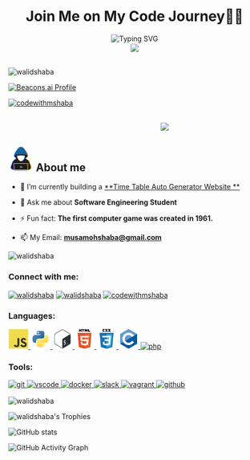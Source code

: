 <h1 align="center"> Join Me on My Code Journey👨‍💻 </h1>
<div align="center">
<img src="https://readme-typing-svg.herokuapp.com?font=Roboto&weight=700&size=25&pause=1000&color=0000FF&random=false&width=435&lines=Hi+There+i'm+Musa+Shaba;Frontend+Dev+-%3E+Full+Stack+Developer;Problem+Solver" alt="Typing SVG" />
</div>


<div align="center">
  <a  href = "https://camo.githubusercontent.com/c1dcb74cc1c1835b1d716f5051499a2814c683c806b15f04b0eba492863703e9/68747470733a2f2f63646e2e6472696262626c652e636f6d2f75736572732f3733303730332f73637265656e73686f74732f363538313234332f6176656e746f2e676966">
    <img align = "center" src = "https://camo.githubusercontent.com/c1dcb74cc1c1835b1d716f5051499a2814c683c806b15f04b0eba492863703e9/68747470733a2f2f63646e2e6472696262626c652e636f6d2f75736572732f3733303730332f73637265656e73686f74732f363538313234332f6176656e746f2e676966" />
  </a>
</div>

<br>

<p align="left"> <img src="https://komarev.com/ghpvc/?username=walidshaba&label=Profile%20views&color=0e75b6&style=flat" alt="walidshaba" /> </p>

[![Beacons.ai Profile](https://img.shields.io/badge/About_Me-mshaba-9cf?style=for-the-badge&logo=beacons&color=blue)](https://musashaba-1490d.web.app/)

<p align="left"> <a href="https://twitter.com/codewithmshaba" target="blank"><img src="https://img.shields.io/twitter/follow/codewithmshaba?logo=twitter&style=for-the-badge" alt="codewithmshaba" /></a> </p>

<br>


<div align="right">
  <img align="right" src="https://raw.githubusercontent.com/TheDudeThatCode/TheDudeThatCode/master/Assets/Developer.gif" width="200px"/>
</div>
<br>

## <picture><img src = "https://github.com/0xAbdulKhalid/0xAbdulKhalid/raw/main/assets/mdImages/about_me.gif" width = 50px></picture> **About me**

- 🔭 I’m currently building a [**Time Table Auto Generator Website **](https://github.com/walidshaba/Sun-Fitness](https://github.com/walidshaba/Time-Table-Generator/))

- 💬 Ask me about **Software Engineering Student**

- ⚡ Fun fact: **The first computer game was created in 1961.**

- 📫 My Email: **musamohshaba@gmail.com**

 <p align="left">
  <img src="https://github-readme-streak-stats.herokuapp.com/?user=walidshaba&theme=algolia" alt="walidshaba" />
</p>

<h3 align="left">Connect with me:</h3>
<p align="left">
<a href="https://twitter.com/codewithmshaba" target="blank"><img align="center" src="https://raw.githubusercontent.com/rahuldkjain/github-profile-readme-generator/master/src/images/icons/Social/twitter.svg" alt="walidshaba" height="30" width="40" /></a>
<a href="https://www.linkedin.com/in/musa-shaba-742426224/" target="blank"><img align="center" src="https://raw.githubusercontent.com/rahuldkjain/github-profile-readme-generator/master/src/images/icons/Social/linked-in-alt.svg" alt="walidshaba" height="30" width="40" /></a>
<a href="https://www.instagram.com/codewithmshaba" target="_blank"><img align="center" src="https://raw.githubusercontent.com/rahuldkjain/github-profile-readme-generator/master/src/images/icons/Social/instagram.svg" alt="codewithmshaba" height="30" width="40" /></a>
</p>

<h3 align="left">Languages:</h3>
<p align="left">
  <a href="https://developer.mozilla.org/en-US/docs/Web/JavaScript" target="_blank" rel="noreferrer">
    <img src="https://raw.githubusercontent.com/devicons/devicon/master/icons/javascript/javascript-original.svg" alt="javascript" width="40" height="40"/>
  </a>
  <a href="https://www.python.org" target="_blank" rel="noreferrer">
    <img src="https://raw.githubusercontent.com/devicons/devicon/master/icons/python/python-original.svg" alt="python" width="40" height="40"/>
  </a>
  <a href="https://en.wikipedia.org/wiki/Bash_(Unix_shell)" target="_blank" rel="noreferrer">
    <img src="https://raw.githubusercontent.com/devicons/devicon/master/icons/bash/bash-original.svg" alt="shell" width="40" height="40"/>
  </a>
  <a href="https://www.w3schools.com/html/" target="_blank" rel="noreferrer">
    <img src="https://raw.githubusercontent.com/devicons/devicon/master/icons/html5/html5-original-wordmark.svg" alt="html5" width="40" height="40"/>
  </a>
  <a href="https://www.w3schools.com/css/" target="_blank" rel="noreferrer">
    <img src="https://raw.githubusercontent.com/devicons/devicon/master/icons/css3/css3-original-wordmark.svg" alt="css3" width="40" height="40"/>
  </a>
  <a href="https://www.cprogramming.com/" target="_blank" rel="noreferrer">
    <img src="https://raw.githubusercontent.com/devicons/devicon/master/icons/c/c-original.svg" alt="c" width="40" height="40"/>
  </a>
   <a href="https://www.php.net/" target="_blank" rel="noreferrer">
    <img src="https://icons-for-free.com/iconfiles/png/512/php+plain-1324760555060951567.png" alt="php" width="40" height="40"/>
<!--      https://w7.pngwing.com/pngs/751/3/png-transparent-logo-php-html-others-text-trademark-logo-thumbnail.png -->
<!--      https://upload.wikimedia.org/wikipedia/commons/thumb/0/07/Font_Awesome_5_brands_php.svg/1279px-Font_Awesome_5_brands_php.svg.png -->
  </a>
</p>

<h3 align="left">Tools:</h3>
<p align="left">
  <a href="https://git-scm.com/" target="_blank" rel="noreferrer">
    <img src="https://www.vectorlogo.zone/logos/git-scm/git-scm-icon.svg" alt="git" width="40" height="40"/>
  </a>
  <a href="https://code.visualstudio.com/" target="_blank" rel="noreferrer">
    <img src="https://www.vectorlogo.zone/logos/visualstudio_code/visualstudio_code-icon.svg" alt="vscode" width="40" height="40"/>
  </a>
  <a href="https://www.docker.com/" target="_blank" rel="noreferrer">
    <img src="https://www.vectorlogo.zone/logos/docker/docker-icon.svg" alt="docker" width="40" height="40"/>
  </a>
  <a href="https://slack.com/" target="_blank" rel="noreferrer">
    <img src="https://www.vectorlogo.zone/logos/slack/slack-icon.svg" alt="slack" width="40" height="40"/>
  </a>

  <a href="https://www.vagrantup.com/" target="_blank" rel="noreferrer">
    <img src="https://www.vectorlogo.zone/logos/vagrantup/vagrantup-icon.svg" alt="vagrant" width="40" height="40"/>
  </a>
  <a href="https://github.com/" target="_blank" rel="noreferrer">
    <img src="https://www.vectorlogo.zone/logos/github/github-icon.svg" alt="github" width="40" height="40"/>
  </a>
</p>

<p align="left">
   <img align="center" src="https://github-readme-stats.vercel.app/api/top-langs?username=walidshaba&theme=algolia&show_icons=true&locale=en&layout=compact" alt="walidshaba" />
</p>

<p align="left">
  <img src="https://github-profile-trophy.vercel.app/?username=walidshaba&theme=algolia&column=3&row=2&margin-w=15&margin-h=15&no-bg=false" alt="walidshaba's Trophies" />
</p>

![GitHub stats](https://github-readme-stats.vercel.app/api?username=walidshaba&theme=algolia&show_icons=true&count_private=true&hide_title=true)

 <img src="https://github-readme-activity-graph.vercel.app/graph?username=walidshaba&theme=high-contrast&height=250" alt="GitHub Activity Graph">
